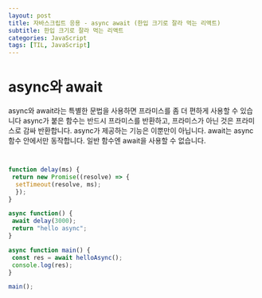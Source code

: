 ```yaml
---
layout: post
title: 자바스크립트 응용 - async await (한입 크기로 잘라 먹는 리액트)
subtitle: 한입 크기로 잘라 먹는 리액트
categories: JavaScript
tags: [TIL, JavaScript]
---
```


# async와 await

async와 await라는 특별한 문법을 사용하면 프라미스를 좀 더 편하게 사용할 수 있습니다
async가 붙은 함수는 반드시 프라미스를 반환하고, 프라미스가 아닌 것은 프라미스로 감싸 반환합니다.
async가 제공하는 기능은 이뿐만이 아닙니다.
await는 async 함수 안에서만 동작합니다.
일반 함수엔 await을 사용할 수 없습니다.

```javascript


function delay(ms) {
 return new Promise((resolve) => {
  setTimeout(resolve, ms);
  });
}

async function() {
 await delay(3000);
 return "hello async";
}

async function main() {
 const res = await helloAsync();
 console.log(res);
}

main();


```

